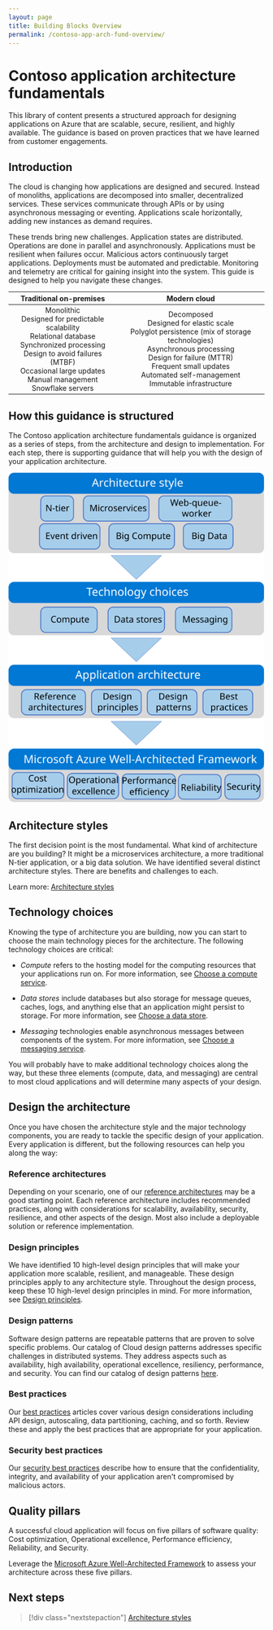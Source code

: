 ```yaml
---
layout: page
title: Building Blocks Overview
permalink: /contoso-app-arch-fund-overview/
---
```


# Contoso application architecture fundamentals

This library of content presents a structured approach for designing applications on Azure that are scalable, secure, resilient, and highly available. The guidance is based on proven practices that we have learned from customer engagements.

## Introduction

The cloud is changing how applications are designed and secured. Instead of monoliths, applications are decomposed into smaller, decentralized services. These services communicate through APIs or by using asynchronous messaging or eventing. Applications scale horizontally, adding new instances as demand requires.

These trends bring new challenges. Application states are distributed. Operations are done in parallel and asynchronously. Applications must be resilient when failures occur. Malicious actors continuously target applications. Deployments must be automated and predictable. Monitoring and telemetry are critical for gaining insight into the system. This guide is designed to help you navigate these changes.

|                                                                                                Traditional on-premises                                                                                               	|                                                                                                                      Modern cloud                                                                                                                      	|
|:--------------------------------------------------------------------------------------------------------------------------------------------------------------------------------------------------------------------:	|:------------------------------------------------------------------------------------------------------------------------------------------------------------------------------------------------------------------------------------------------------:	|
| Monolithic<br> Designed for predictable scalability<br> Relational database<br> Synchronized processing<br> Design to avoid failures (MTBF)<br> Occasional large updates<br> Manual management<br> Snowflake servers 	|  Decomposed<br> Designed for elastic scale<br> Polyglot persistence (mix of storage technologies)<br> Asynchronous processing<br> Design for failure (MTTR)<br> Frequent small updates<br> Automated self-management<br> Immutable infrastructure<br>  	|

## How this guidance is structured

The Contoso application architecture fundamentals guidance is organized as a series of steps, from the architecture and design to implementation. For each step, there is supporting guidance that will help you with the design of your application architecture.

![Diagram that shows the structure of this guide, with the sections of this article represented in a flow diagram.](..//assets/img/a3g.svg)

## Architecture styles

The first decision point is the most fundamental. What kind of architecture are you building? It might be a microservices architecture, a more traditional N-tier application, or a big data solution. We have identified several distinct architecture styles. There are benefits and challenges to each.

Learn more: [Architecture styles](../_docs/contoso-app-arch-fund/architecture-styles/architecture-styles-content.md)

## Technology choices

Knowing the type of architecture you are building, now you can start to choose the main technology pieces for the architecture. The following technology choices are critical:

- *Compute* refers to the hosting model for the computing resources that your applications run on. For more information, see [Choose a compute service](../_docs/contoso-app-arch-fund/technology-choices/compute-decision-tree.md).

- *Data stores* include databases but also storage for message queues, caches, logs, and anything else that an application might persist to storage. For more information, see [Choose a data store](../_docs/contoso-app-arch-fund/technology-choices/data-store-overview.md).

- *Messaging* technologies enable asynchronous messages between components of the system. For more information, see [Choose a messaging service](../_docs/contoso-app-arch-fund/technology-choices/messaging.md).

You will probably have to make additional technology choices along the way, but these three elements (compute, data, and messaging) are central to most cloud applications and will determine many aspects of your design.

## Design the architecture

Once you have chosen the architecture style and the major technology components, you are ready to tackle the specific design of your application. Every application is different, but the following resources can help you along the way:

### Reference architectures

Depending on your scenario, one of our [reference architectures](/azure/architecture/architectures/?filter=reference-architecture) may be a good starting point. Each reference architecture includes recommended practices, along with considerations for scalability, availability, security, resilience, and other aspects of the design. Most also include a deployable solution or reference implementation.

### Design principles

We have identified 10 high-level design principles that will make your application more scalable, resilient, and manageable. These design principles apply to any architecture style. Throughout the design process, keep these 10 high-level design principles in mind. For more information, see [Design principles](../_docs/contoso-app-arch-fund/design-principles/index.md).

### Design patterns

Software design patterns are repeatable patterns that are proven to solve specific problems. Our catalog of Cloud design patterns addresses specific challenges in distributed systems. They address aspects such as availability, high availability, operational excellence, resiliency, performance, and security. You can find our catalog of design patterns [here](.../_docs/contoso-app-arch-fund/patterns/index.md).

### Best practices

Our [best practices](/azure/architecture/best-practices) articles cover various design considerations including API design, autoscaling, data partitioning, caching, and so forth. Review these and apply the best practices that are appropriate for your application.

### Security best practices

Our [security best practices](/security/compass/applications-services) describe how to ensure that the confidentiality, integrity, and availability of your application aren't compromised by malicious actors.

## Quality pillars

A successful cloud application will focus on five pillars of software quality: Cost optimization, Operational excellence, Performance efficiency, Reliability, and Security.

Leverage the [Microsoft Azure Well-Architected Framework](/azure/architecture/framework) to assess your architecture across these five pillars.

## Next steps

> [!div class="nextstepaction"]
> [Architecture styles](../_docs/contoso-app-arch-fund/architecture-styles/index.md)
